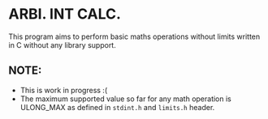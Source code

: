 # ARBI. INT CALC.
This program aims to perform basic maths operations without limits written in C without any library support. 

## NOTE:
- This is work in progress :(
- The maximum supported value so far for any math operation is ULONG_MAX as defined in `stdint.h` and `limits.h` header.
